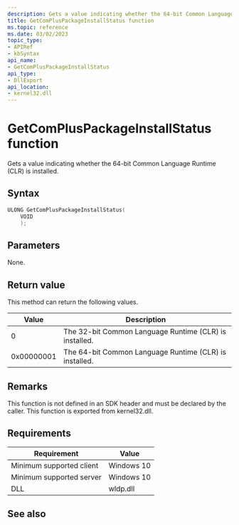 ```yaml
---
description: Gets a value indicating whether the 64-bit Common Language Runtime (CLR) is installed.
title: GetComPlusPackageInstallStatus function
ms.topic: reference
ms.date: 03/02/2023
topic_type: 
- APIRef
- kbSyntax
api_name: 
- GetComPlusPackageInstallStatus
api_type: 
- DllExport
api_location: 
- kernel32.dll
---
```


# GetComPlusPackageInstallStatus function

Gets a value indicating whether the 64-bit Common Language Runtime (CLR) is installed.

## Syntax


```C++
ULONG GetComPlusPackageInstallStatus(
    VOID
    );
```



## Parameters

None.

## Return value

This method can return the following values.

| Value | Description |
|-------|-------------|
| 0 | The 32-bit Common Language Runtime (CLR) is installed. |
| 0x00000001 | The 64-bit Common Language Runtime (CLR) is installed. |
    

## Remarks

This function is not defined in an SDK header and must be declared by the caller. This function is exported from kernel32.dll.

## Requirements



| Requirement | Value |
|-------------------------------------|----------------------------------------------------------------------------------------------------------------------------------------------------------|
| Minimum supported client | Windows 10 |
| Minimum supported server | Windows 10 |
| DLL | wldp.dll |



## See also



 

 


